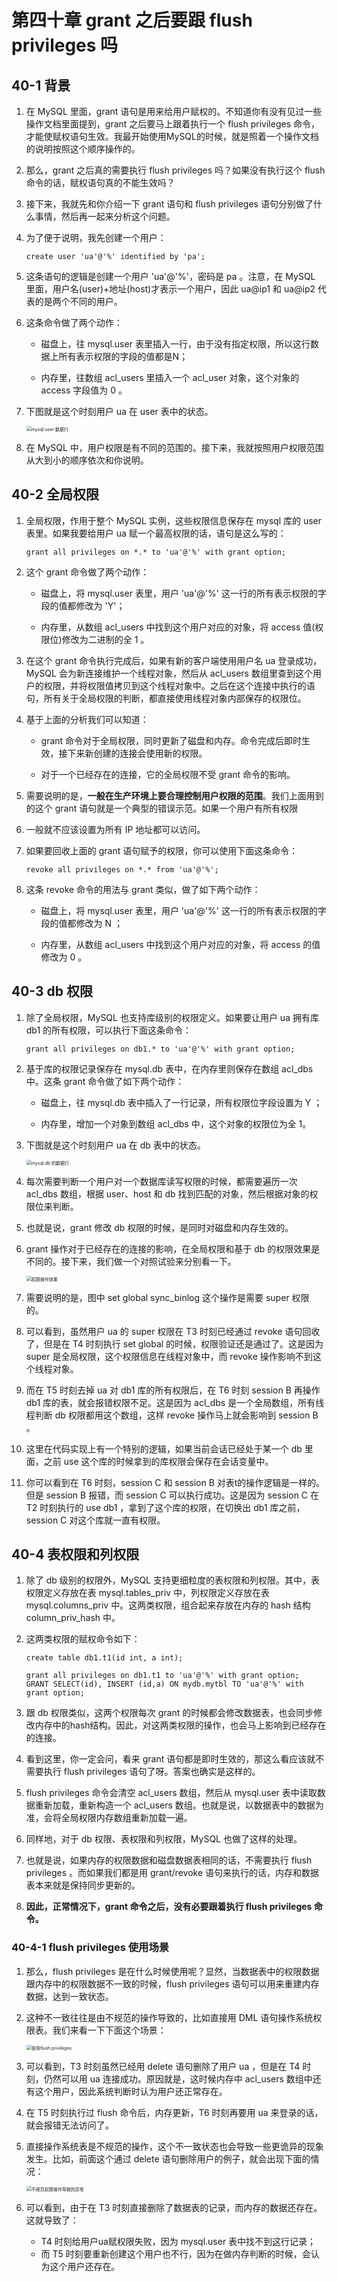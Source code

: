 # 第四十章 grant 之后要跟 flush privileges 吗

## 40-1 背景

1. 在 MySQL 里面，grant 语句是用来给用户赋权的。不知道你有没有见过一些操作文档里面提到，grant 之后要马上跟着执行一个 flush privileges 命令，才能使赋权语句生效。我最开始使用MySQL的时候，就是照着一个操作文档的说明按照这个顺序操作的。

2. 那么，grant 之后真的需要执行 flush privileges 吗？如果没有执行这个 flush 命令的话，赋权语句真的不能生效吗？

3. 接下来，我就先和你介绍一下 grant 语句和 flush privileges 语句分别做了什么事情，然后再一起来分析这个问题。

4. 为了便于说明，我先创建一个用户：

   ```mysql
   create user 'ua'@'%' identified by 'pa';
   ```

5. 这条语句的逻辑是创建一个用户 'ua'@'%'，密码是 pa 。注意，在 MySQL 里面，用户名(user)+地址(host)才表示一个用户，因此 ua@ip1 和 ua@ip2 代表的是两个不同的用户。

6. 这条命令做了两个动作：

   - 磁盘上，往 mysql.user 表里插入一行，由于没有指定权限，所以这行数据上所有表示权限的字段的值都是N；

   - 内存里，往数组 acl_users 里插入一个 acl_user 对象，这个对象的 access 字段值为 0 。

7. 下图就是这个时刻用户 ua 在 user 表中的状态。

   <img src="https://studentcwz-pic-bed.oss-cn-guangzhou.aliyuncs.com/img/mysql.user%20%E6%95%B0%E6%8D%AE%E8%A1%8C.png" alt="mysql.user 数据行" style="zoom:50%;" />

8. 在 MySQL 中，用户权限是有不同的范围的。接下来，我就按照用户权限范围从大到小的顺序依次和你说明。

## 40-2 全局权限

1. 全局权限，作用于整个 MySQL 实例，这些权限信息保存在 mysql 库的 user 表里。如果我要给用户 ua 赋一个最高权限的话，语句是这么写的：

   ```mysql
   grant all privileges on *.* to 'ua'@'%' with grant option;
   ```

2. 这个 grant 命令做了两个动作：

   - 磁盘上，将 mysql.user 表里，用户 'ua'@'%' 这一行的所有表示权限的字段的值都修改为 'Y'；

   - 内存里，从数组 acl_users 中找到这个用户对应的对象，将 access 值(权限位)修改为二进制的全 1 。

3. 在这个 grant 命令执行完成后，如果有新的客户端使用用户名 ua 登录成功，MySQL 会为新连接维护一个线程对象，然后从 acl_users 数组里查到这个用户的权限，并将权限值拷贝到这个线程对象中。之后在这个连接中执行的语句，所有关于全局权限的判断，都直接使用线程对象内部保存的权限位。

4. 基于上面的分析我们可以知道：

   - grant 命令对于全局权限，同时更新了磁盘和内存。命令完成后即时生效，接下来新创建的连接会使用新的权限。

   - 对于一个已经存在的连接，它的全局权限不受 grant 命令的影响。

5. 需要说明的是，**一般在生产环境上要合理控制用户权限的范围**。我们上面用到的这个 grant 语句就是一个典型的错误示范。如果一个用户有所有权限

6. 一般就不应该设置为所有 IP 地址都可以访问。

7. 如果要回收上面的 grant 语句赋予的权限，你可以使用下面这条命令：

   ```mysql
   revoke all privileges on *.* from 'ua'@'%';
   ```

8. 这条 revoke 命令的用法与 grant 类似，做了如下两个动作：

   - 磁盘上，将 mysql.user 表里，用户 'ua'@'%' 这一行的所有表示权限的字段的值都修改为 N ；

   - 内存里，从数组 acl_users 中找到这个用户对应的对象，将 access 的值修改为 0 。

## 40-3 db 权限

1. 除了全局权限，MySQL 也支持库级别的权限定义。如果要让用户 ua 拥有库 db1 的所有权限，可以执行下面这条命令：

   ```mysql
   grant all privileges on db1.* to 'ua'@'%' with grant option;
   ```

2. 基于库的权限记录保存在 mysql.db 表中，在内存里则保存在数组 acl_dbs 中。这条 grant 命令做了如下两个动作：

   - 磁盘上，往 mysql.db 表中插入了一行记录，所有权限位字段设置为 Y ；

   - 内存里，增加一个对象到数组 acl_dbs 中，这个对象的权限位为全 1。

3. 下图就是这个时刻用户 ua 在 db 表中的状态。

   <img src="https://studentcwz-pic-bed.oss-cn-guangzhou.aliyuncs.com/img/mysql.db%20%E7%9A%84%E6%95%B0%E6%8D%AE%E8%A1%8C.png" alt="mysql.db 的数据行" style="zoom:50%;" />

4. 每次需要判断一个用户对一个数据库读写权限的时候，都需要遍历一次 acl_dbs 数组，根据 user、host 和 db 找到匹配的对象，然后根据对象的权限位来判断。

5. 也就是说，grant 修改 db 权限的时候，是同时对磁盘和内存生效的。

6. grant 操作对于已经存在的连接的影响，在全局权限和基于 db 的权限效果是不同的。接下来，我们做一个对照试验来分别看一下。

   <img src="https://studentcwz-pic-bed.oss-cn-guangzhou.aliyuncs.com/img/%E6%9D%83%E9%99%90%E6%93%8D%E4%BD%9C%E6%95%88%E6%9E%9C.png" alt="权限操作效果" style="zoom:50%;" />

7. 需要说明的是，图中 set global sync_binlog 这个操作是需要 super 权限的。

8. 可以看到，虽然用户 ua 的 super 权限在 T3 时刻已经通过 revoke 语句回收了，但是在 T4 时刻执行 set global 的时候，权限验证还是通过了。这是因为 super 是全局权限，这个权限信息在线程对象中，而 revoke 操作影响不到这个线程对象。

9. 而在 T5 时刻去掉 ua 对 db1 库的所有权限后，在 T6 时刻 session B 再操作 db1 库的表，就会报错权限不足。这是因为 acl_dbs 是一个全局数组，所有线程判断 db 权限都用这个数组，这样 revoke 操作马上就会影响到 session B 。

10. 这里在代码实现上有一个特别的逻辑，如果当前会话已经处于某一个 db 里面，之前 use 这个库的时候拿到的库权限会保存在会话变量中。

11. 你可以看到在 T6 时刻，session C 和 session B 对表t的操作逻辑是一样的。但是 session B 报错，而 session C 可以执行成功。这是因为 session C 在 T2 时刻执行的 use db1 ，拿到了这个库的权限，在切换出 db1 库之前，session C 对这个库就一直有权限。

## 40-4 表权限和列权限

1. 除了 db 级别的权限外，MySQL 支持更细粒度的表权限和列权限。其中，表权限定义存放在表 mysql.tables_priv 中，列权限定义存放在表 mysql.columns_priv 中。这两类权限，组合起来存放在内存的 hash 结构 column_priv_hash 中。

2. 这两类权限的赋权命令如下：

   ```mysql
   create table db1.t1(id int, a int);

   grant all privileges on db1.t1 to 'ua'@'%' with grant option;
   GRANT SELECT(id), INSERT (id,a) ON mydb.mytbl TO 'ua'@'%' with grant option;
   ```

3. 跟 db 权限类似，这两个权限每次 grant 的时候都会修改数据表，也会同步修改内存中的hash结构。因此，对这两类权限的操作，也会马上影响到已经存在的连接。

4. 看到这里，你一定会问，看来 grant 语句都是即时生效的，那这么看应该就不需要执行 flush privileges 语句了呀。答案也确实是这样的。

5. flush privileges 命令会清空 acl_users 数组，然后从 mysql.user 表中读取数据重新加载，重新构造一个 acl_users 数组。也就是说，以数据表中的数据为准，会将全局权限内存数组重新加载一遍。

6. 同样地，对于 db 权限、表权限和列权限，MySQL 也做了这样的处理。

7. 也就是说，如果内存的权限数据和磁盘数据表相同的话，不需要执行 flush privileges 。而如果我们都是用 grant/revoke 语句来执行的话，内存和数据表本来就是保持同步更新的。

8. **因此，正常情况下，grant 命令之后，没有必要跟着执行 flush privileges 命令。**

### 40-4-1 flush privileges 使用场景

1. 那么，flush privileges 是在什么时候使用呢？显然，当数据表中的权限数据跟内存中的权限数据不一致的时候，flush privileges 语句可以用来重建内存数据，达到一致状态。

2. 这种不一致往往是由不规范的操作导致的，比如直接用 DML 语句操作系统权限表。我们来看一下下面这个场景：

   <img src="https://studentcwz-pic-bed.oss-cn-guangzhou.aliyuncs.com/img/%E4%BD%BF%E7%94%A8flush%20privileges.png" alt="使用flush privileges" style="zoom:50%;" />

3. 可以看到，T3 时刻虽然已经用 delete 语句删除了用户 ua ，但是在 T4 时刻，仍然可以用 ua 连接成功。原因就是，这时候内存中 acl_users 数组中还有这个用户，因此系统判断时认为用户还正常存在。

4. 在 T5 时刻执行过 flush 命令后，内存更新，T6 时刻再要用 ua 来登录的话，就会报错无法访问了。

5. 直接操作系统表是不规范的操作，这个不一致状态也会导致一些更诡异的现象发生。比如，前面这个通过 delete 语句删除用户的例子，就会出现下面的情况：

   <img src="https://studentcwz-pic-bed.oss-cn-guangzhou.aliyuncs.com/img/%E4%B8%8D%E8%A7%84%E8%8C%83%E6%9D%83%E9%99%90%E6%93%8D%E4%BD%9C%E5%AF%BC%E8%87%B4%E7%9A%84%E5%BC%82%E5%B8%B8.png" alt="不规范权限操作导致的异常" style="zoom:50%;" />

6. 可以看到，由于在 T3 时刻直接删除了数据表的记录，而内存的数据还存在。这就导致了：

   - T4 时刻给用户ua赋权限失败，因为 mysql.user 表中找不到这行记录；
   - 而 T5 时刻要重新创建这个用户也不行，因为在做内存判断的时候，会认为这个用户还存在。
